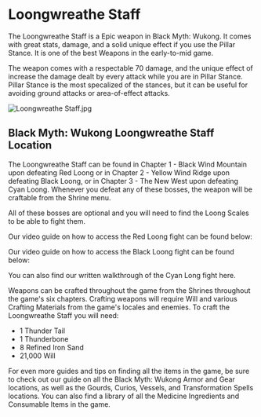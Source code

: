 # Loongwreathe Staff

The Loongwreathe Staff is a Epic weapon in Black Myth: Wukong. It comes with great stats, damage, and a solid unique effect if you use the Pillar Stance. It is one of the best Weapons in the early-to-mid game. 

The weapon comes with a respectable 70 damage, and the unique effect of increase the damage dealt by every attack while you are in Pillar Stance. Pillar Stance is the most specalized of the stances, but it can be useful for avoiding ground attacks or area-of-effect attacks. 

![Loongwreathe Staff.jpg](https://oyster.ignimgs.com/mediawiki/apis.ign.com/black-myth-wukong/5/50/Loongwreathe_Staff.jpg)

## Black Myth: Wukong Loongwreathe Staff Location

The Loongwreathe Staff can be found in Chapter 1 - Black Wind Mountain upon defeating Red Loong or in Chapter 2 - Yellow Wind Ridge upon defeating Black Loong, or in Chapter 3 - The New West upon defeating Cyan Loong. Whenever you defeat any of these bosses, the weapon will be craftable from the Shrine menu. 

All of these bosses are optional and you will need to find the Loong Scales to be able to fight them. 

Our video guide on how to access the Red Loong fight can be found below: 

Our video guide on how to access the Black Loong fight can be found below: 

You can also find our written walkthrough of the Cyan Long fight here. 

Weapons can be crafted throughout the game from the Shrines throughout the game's six chapters. Crafting weapons will require Will and various Crafting Materials from the game's locales and enemies. To craft the Loongwreathe Staff you will need: 

  * 1 Thunder Tail
  * 1 Thunderbone
  * 8 Refined Iron Sand
  * 21,000 Will

For even more guides and tips on finding all the items in the game, be sure to check out our guide on all the Black Myth: Wukong Armor and Gear locations, as well as the Gourds, Curios, Vessels, and Transformation Spells locations. You can also find a library of all the Medicine Ingredients and Consumable Items in the game. 
